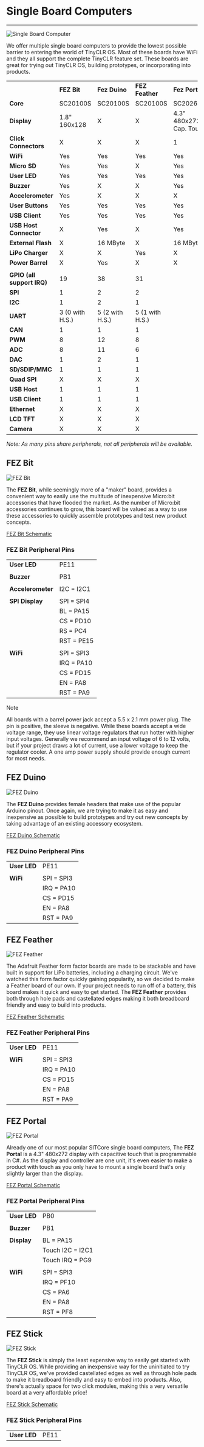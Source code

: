 # Single Board Computers
---
![Single Board Computer](images/sitcore-feather.png)

We offer multiple single board computers to provide the lowest possible barrier to entering the world of TinyCLR OS. Most of these boards have WiFi and they all support the complete TinyCLR feature set. These boards are great for trying out TinyCLR OS, building prototypes, or incorporating into products.


|                            |                 |                 |                 |                         |               |
|----------------------------|-----------------|-----------------|-----------------|-------------------------|---------------|
|                            | **FEZ Bit**     | **Fez Duino**   | **FEZ Feather** | **Fez Portal**          | **FEZ Stick** |
| **Core**                   | SC20100S        | SC20100S        | SC20100S        | SC20260N                | SC20100S      |
| **Display**                | 1.8" 160x128    | X               | X               | 4.3" 480x272 Cap. Touch | X             |
| **Click Connectors**       | X               | X               | X               | 1                       | 2             |
| **WiFi**                   | Yes             | Yes             | Yes             | Yes                     | X             |
| **Micro SD**               | Yes             | Yes             | X               | Yes                     | X             |
| **User LED**               | Yes             | Yes             | Yes             | Yes                     | Yes           |
| **Buzzer**                 | Yes             | X               | X               | Yes                     | X             |
| **Accelerometer**          | Yes             | X               | X               | X                       | X             |
| **User Buttons**           | Yes             | Yes             | Yes             | Yes                     | Yes           |
| **USB Client**             | Yes             | Yes             | Yes             | Yes                     | Yes           |
| **USB Host Connector**     | X               | Yes             | X               | Yes                     | Yes           |
| **External Flash**         | X               | 16 MByte        | X               | 16 MByte                | X             |
| **LiPo Charger**           | X               | X               | Yes             | X                       | X             |
| **Power Barrel**           | X               | Yes             | X               | X                       | X             |
|                            |                 |                 |                 |                         |               |
| **GPIO (all support IRQ)** | 19              | 38              | 31              |                         |               |
| **SPI**                    | 1               | 2               | 2               |                         |               |
| **I2C**                    | 1               | 2               | 1               |                         |               |
| **UART**                   | 3 (0 with H.S.) | 5 (2 with H.S.) | 5 (1 with H.S.) |                         |               |
| **CAN**                    | 1               | 1               | 1               |                         |               |
| **PWM**                    | 8               | 12              | 8               |                         |               |
| **ADC**                    | 8               | 11              | 6               |                         |               |
| **DAC**                    | 1               | 2               | 1               |                         |               |
| **SD/SDIP/MMC**            | 1               | 1               | 1               |                         |               |
| **Quad SPI**               | X               | X               | X               |                         |               |
| **USB Host**               | 1               | 1               | 1               |                         |               |
| **USB Client**             | 1               | 1               | 1               |                         |               |
| **Ethernet**               | X               | X               | X               |                         |               |
| **LCD TFT**                | X               | X               | X               |                         |               |
| **Camera**                 | X               | X               | X               |                         |               |

*Note: As many pins share peripherals, not all peripherals will be available.*


## FEZ Bit

![FEZ Bit](images/fez-bit.png)

The **FEZ Bit**, while seemingly more of a "maker" board, provides a convenient way to easily use the multitude of inexpensive Micro:bit accessories that have flooded the market. As the number of Micro:bit accessories continues to grow, this board will be valued as a way to use these accessories to quickly assemble prototypes and test new product concepts.

[FEZ Bit Schematic](pdfs/fez-bit-rev-b-schematic.pdf)

### FEZ Bit Peripheral Pins

|                   |             |
|-------------------|-------------|
| **User LED**      | PE11        |
|                   |             |
| **Buzzer**        | PB1         |
|                   |             |
| **Accelerometer** | I2C = I2C1  |
|                   |             |
| **SPI Display**   | SPI = SPI4  |
|                   | BL = PA15   |
|                   | CS = PD10   |
|                   | RS = PC4    |
|                   | RST = PE15  |
|                   |             |
| **WiFi**          | SPI = SPI3  |
|                   | IRQ = PA10  |
|                   | CS = PD15   |
|                   | EN = PA8    |
|                   | RST = PA9   |

> [!Note]
> All boards with a barrel power jack accept a 5.5 x 2.1 mm power plug. The pin is positive, the sleeve is negative. While these boards accept a wide voltage range, they use linear voltage regulators that run hotter with higher input voltages. Generally we recommend an input voltage of 6 to 12 volts, but if your project draws a lot of current, use a lower voltage to keep the regulator cooler. A one amp power supply should provide enough current for most needs.

## FEZ Duino

![FEZ Duino](images/fez-duino.png)

The **FEZ Duino** provides female headers that make use of the popular Arduino pinout. Once again, we are trying to make it as easy and inexpensive as possible to build prototypes and try out new concepts by taking advantage of an existing accessory ecosystem.

[FEZ Duino Schematic](pdfs/fez-duino-rev-b-schematic.pdf)

### FEZ Duino Peripheral Pins

|                   |             |
|-------------------|-------------|
| **User LED**      | PE11        |
|                   |             |
| **WiFi**          | SPI = SPI3  |
|                   | IRQ = PA10  |
|                   | CS = PD15   |
|                   | EN = PA8    |
|                   | RST = PA9   |

## FEZ Feather

![FEZ Feather](images/fez-feather.png)

The Adafruit Feather form factor boards are made to be stackable and have built in support for LiPo batteries, including a charging circuit. We've watched this form factor quickly gaining popularity, so we decided to make a Feather board of our own. If your project needs to run off of a battery, this board makes it quick and easy to get started. The **FEZ Feather** provides both through hole pads and castellated edges making it both breadboard friendly and easy to build into products.

[FEZ Feather Schematic](pdfs/fez-feather-rev-b-schematic.pdf)

### FEZ Feather Peripheral Pins

|                   |             |
|-------------------|-------------|
| **User LED**      | PE11        |
|                   |             |
| **WiFi**          | SPI = SPI3  |
|                   | IRQ = PA10  |
|                   | CS = PD15   |
|                   | EN = PA8    |
|                   | RST = PA9   |

## FEZ Portal

![FEZ Portal](images/fez-portal.png)

Already one of our most popular SITCore single board computers, The **FEZ Portal** is a 4.3" 480x272 display with capacitive touch that is programmable in C#. As the display and controller are one unit, it's even easier to make a product with touch as you only have to mount a single board that's only slightly larger than the display.

[FEZ Portal Schematic](pdfs/fez-portal-rev-b-schematic.pdf)

### FEZ Portal Peripheral Pins

|                   |                 |
|-------------------|-----------------|
| **User LED**      | PB0             |
|                   |                 |
| **Buzzer**        | PB1             |
|                   |                 |
| **Display**       | BL = PA15       |
|                   | Touch I2C = I2C1|
|                   | Touch IRQ = PG9 |
|                   |                 |
| **WiFi**          | SPI = SPI3      |
|                   | IRQ = PF10      |
|                   | CS = PA6        |
|                   | EN = PA8        |
|                   | RST = PF8       |

## FEZ Stick

![FEZ Stick](images/fez-stick.png)

The **FEZ Stick** is simply the least expensive way to easily get started with TinyCLR OS. While providing an inexpensive way for the uninitiated to try TinyCLR OS, we've provided castellated edges as well as through hole pads to make it breadboard friendly and easy to embed into products. Also, there's actually space for two click modules, making this a very versatile board at a very affordable price!

[FEZ Stick Schematic](pdfs/fez-stick-rev-b-schematic.pdf)

### FEZ Stick Peripheral Pins

|                   |             |
|-------------------|-------------|
| **User LED**      | PE11        |






